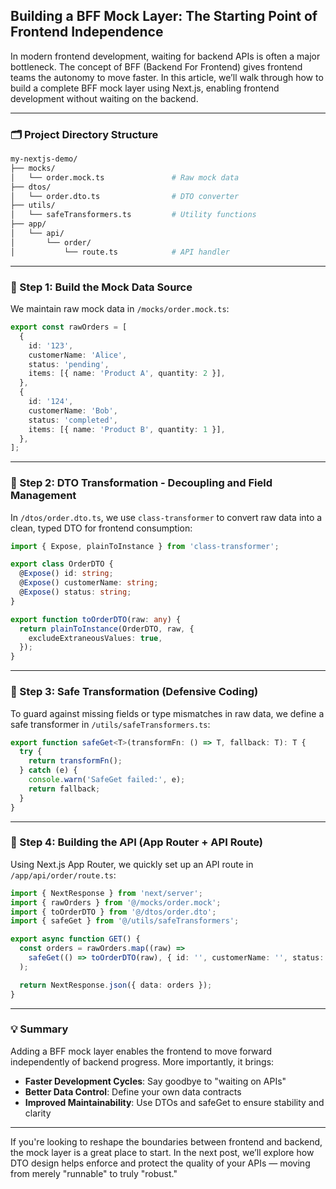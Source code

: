 ## Building a BFF Mock Layer: The Starting Point of Frontend Independence

In modern frontend development, waiting for backend APIs is often a major bottleneck. The concept of BFF (Backend For Frontend) gives frontend teams the autonomy to move faster. In this article, we’ll walk through how to build a complete BFF mock layer using Next.js, enabling frontend development without waiting on the backend.

---

### 🗂 Project Directory Structure

```bash
my-nextjs-demo/
├── mocks/
│   └── order.mock.ts               # Raw mock data
├── dtos/
│   └── order.dto.ts                # DTO converter
├── utils/
│   └── safeTransformers.ts         # Utility functions
├── app/
│   └── api/
│       └── order/
│           └── route.ts            # API handler
```

---

### 🧪 Step 1: Build the Mock Data Source

We maintain raw mock data in `/mocks/order.mock.ts`:

```ts
export const rawOrders = [
  {
    id: '123',
    customerName: 'Alice',
    status: 'pending',
    items: [{ name: 'Product A', quantity: 2 }],
  },
  {
    id: '124',
    customerName: 'Bob',
    status: 'completed',
    items: [{ name: 'Product B', quantity: 1 }],
  },
];
```

---

### 🔀 Step 2: DTO Transformation - Decoupling and Field Management

In `/dtos/order.dto.ts`, we use `class-transformer` to convert raw data into a clean, typed DTO for frontend consumption:

```ts
import { Expose, plainToInstance } from 'class-transformer';

export class OrderDTO {
  @Expose() id: string;
  @Expose() customerName: string;
  @Expose() status: string;
}

export function toOrderDTO(raw: any) {
  return plainToInstance(OrderDTO, raw, {
    excludeExtraneousValues: true,
  });
}
```

---

### 🛯 Step 3: Safe Transformation (Defensive Coding)

To guard against missing fields or type mismatches in raw data, we define a safe transformer in `/utils/safeTransformers.ts`:

```ts
export function safeGet<T>(transformFn: () => T, fallback: T): T {
  try {
    return transformFn();
  } catch (e) {
    console.warn('SafeGet failed:', e);
    return fallback;
  }
}
```

---

### 🚀 Step 4: Building the API (App Router + API Route)

Using Next.js App Router, we quickly set up an API route in `/app/api/order/route.ts`:

```ts
import { NextResponse } from 'next/server';
import { rawOrders } from '@/mocks/order.mock';
import { toOrderDTO } from '@/dtos/order.dto';
import { safeGet } from '@/utils/safeTransformers';

export async function GET() {
  const orders = rawOrders.map((raw) =>
    safeGet(() => toOrderDTO(raw), { id: '', customerName: '', status: '' })
  );

  return NextResponse.json({ data: orders });
}
```

---

### 💡 Summary

Adding a BFF mock layer enables the frontend to move forward independently of backend progress. More importantly, it brings:

* **Faster Development Cycles**: Say goodbye to "waiting on APIs"
* **Better Data Control**: Define your own data contracts
* **Improved Maintainability**: Use DTOs and safeGet to ensure stability and clarity

---

If you're looking to reshape the boundaries between frontend and backend, the mock layer is a great place to start. In the next post, we’ll explore how DTO design helps enforce and protect the quality of your APIs — moving from merely "runnable" to truly "robust."
